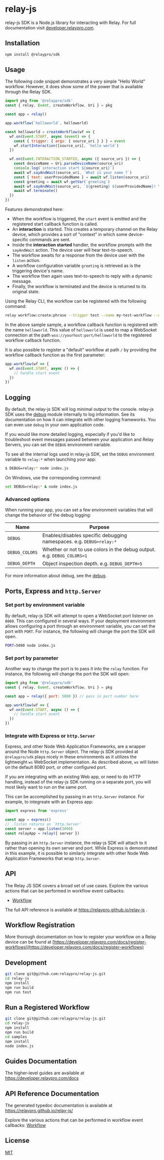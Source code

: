 # relay-js

relay-js SDK is a Node.js library for interacting with Relay. For full documentation visit [developer.relaypro.com](https://developer.relaypro.com).

## Installation

```bash
npm install @relaypro/sdk
```

## Usage

The following code snippet demonstrates a very simple "Hello World" workflow. However, it does show some of the power that is available through the Relay SDK.

```javascript
import pkg from '@relaypro/sdk'
const { relay, Event, createWorkflow, Uri } = pkg

const app = relay()

app.workflow(`helloworld`, helloworld)

const helloworld = createWorkflow(wf => {
  wf.on(Event.START, async (event) => {
    const { trigger: { args: { source_uri } } } = event
    wf.startInteraction([source_uri], `hello world`)
  })

  wf.on(Event.INTERACTION_STARTED, async ({ source_uri }) => {
    const deviceName = Uri.parseDeviceName(source_uri)
    console.log(`interaction start ${source_uri}`)
    await wf.sayAndWait(source_uri, `What is your name ?`)
    const { text: userProvidedName } = await wf.listen(source_uri)
    const greeting = await wf.getVar(`greeting`)
    await wf.sayAndWait(source_uri, `${greeting} ${userProvidedName}! You are currently using ${deviceName}`)
    await wf.terminate()
  })
})
```

Features demonstrated here:

* When the workflow is triggered, the `start` event is emitted and the registered start callback
  function is called.
* An __interaction__ is started. This creates a temporary channel on the Relay device, which provides
  a sort of "context" in which some device-specific commands are sent.
* Inside the __interaction started__ handler, the workflow prompts with the `sayAndWait` action. The device user will hear text-to-speech.
* The workflow awaits for a response from the device user with the `listen` action.
* A workflow configuration variable `greeting` is retrieved as is the triggering device's name.
* The workflow then again uses text-to-speech to reply with a dynamic message.
* Finally, the workflow is terminated and the device is returned to its original state.

Using the Relay CLI, the workflow can be registered with the following command:

```bash
relay workflow:create:phrase --trigger test --name my-test-workflow --uri wss://yourhost:port/helloworld --install-all
```

In the above sample sample, a workflow callback function is registered with the name `helloworld`. This value
of `helloworld` is used to map a WebSocket connection at the path `wss://yourhost:port/helloworld`
to the registered workflow callback function.

It is also possible to register a "default" workflow at path `/` by providing the workflow callback
function as the first parameter:

```javascript
app.workflow(wf => {
  wf.on(Event.START, async () => {
    // handle start event
  })
})
```

## Logging
By default, the relay-js SDK will log minimal output to the console.
relay-js SDK uses the [debug](https://www.npmjs.com/package/debug) module
internally to log information. See its documentation on how it can
integrate with other logging frameworks. You can even use `debug` in your
own application code.

If you would like more detailed logging, especially if you'd like to
troubleshoot event messages passed between your application and Relay
Servers, you can set the `DEBUG` environment variable.

To see all the internal logs used in relay-js SDK, set the `DEBUG`
environment variable to `relay:*` when launching your app:

```bash
$ DEBUG=relay:* node index.js
```

On Windows, use the corresponding command:

```bash
set DEBUG=relay:* & node index.js
```

### Advanced options

When running your app, you can set a few environment variables that will
change the behavior of the debug logging:

| Name | Purpose |
|-|-|
|`DEBUG`| Enables/disables specific debugging namespaces. e.g. `DEBUG=relay:*` |
|`DEBUG_COLORS`| Whether or not to use colors in the debug output. e.g. `DEBUG_COLORS=1` |
|`DEBUG_DEPTH`| Object inspection depth. e.g. `DEBUG_DEPTH=5` |

For more information about debug, see the [debug](https://www.npmjs.com/package/debug).

## Ports, Express and `http.Server`

### Set port by environment variable

By default, relay-js SDK will attempt to open a WebSocket port listener on `8080`.
This can configured in several ways. If your deployment environment allows
configuring a port through an environment variable, you can set the port
with `PORT`. For instance, the following will change the port the SDK
will open.

```bash
PORT=5080 node index.js
```
### Set port by parameter

Another way to change the port is to pass it into the `relay` function.
For instance, the following will change the port the SDK will open:

```javascript
import pkg from '@relaypro/sdk'
const { relay, Event, createWorkflow, Uri } = pkg

const app = relay({ port: 5080 }) // pass in port number here

app.workflow(wf => {
  wf.on(Event.START, async () => {
    // handle start event
  })
})
```
### Integrate with Express or `http.Server`

Express, and other Node Web Application Frameworks, are a wrapper around
the Node `http.Server` object. The relay-js SDK provided at `@relaypro/sdk`
plays nicely in these environments as it utilizes the lightweight `ws`
WebSocket implementation. As described above, `ws` will listen on the
default 8080 port, or other configured port.

If you are integrating with an existing Web app, or need to do HTTP
handling, instead of the relay-js SDK running on a separate port, you will
most likely want to run on the same port.

This can be accomplished by passing in an `http.Server` instance. For
example, to integreate with an Express app:

```javascript
import express from 'express'

const app = express()
// .listen returns an `http.Server`
const server = app.listen(3000)
const relayApp = relay({ server })
```
By passing in an `http.Server` instance, the relay-js SDK will attach to
it rather than opening its own server and port. While Express is
demonstrated in this example, it is possible to similarly integrate with
other Node Web Application Frameworks that wrap `http.Server`.

## API

The Relay JS SDK covers a broad set of use cases. Explore the various actions that can be performed
in workflow event callbacks:

* [Workflow](https://relaypro.github.io/relay-js/#class-workflow)

The full API reference is available at https://relaypro.github.io/relay-js .

## Workflow Registration

More thorough documentation on how to register your workflow on a Relay device
can be found at [https://developer.relaypro.com/docs/register-workflows](https://developer.relaypro.com/docs/register-workflows)

## Development

```bash
git clone git@github.com:relaypro/relay-js.git
cd relay-js
npm install
npm run build
npm run test
```

## Run a Registered Workflow

```bash
git clone git@github.com:relaypro/relay-js.git
cd relay-js
npm install
npm run build
cd samples
npm install
node index.js
```

## Guides Documentation

The higher-level guides are available at https://developer.relaypro.com/docs

## API Reference Documentation

The generated typedoc documentation is available at https://relaypro.github.io/relay-js/

Explore the various actions that can be performed in workflow event callbacks:
[Workflow](https://relaypro.github.io/relay-js/#class-workflow)

## License
[MIT](https://choosealicense.com/licenses/mit/)
